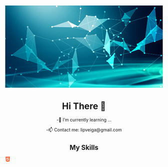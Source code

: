 ![Cover](https://github.com/LipDesigns/LipDesigns/blob/main/img/285823f61c7ed73.jpg)

<h1 align=center>Hi There 👋</h1>

<p align=center>-🌱 I’m currently learning ... </p>

<p align=center>-📫 Contact me: lipveiga@gmail.com </p>

<h2 align=center>My Skills</h2>

<img src="https://github.com/LipDesigns/LipDesigns/blob/main/img/html-5.png">

